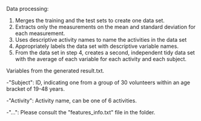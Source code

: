 Data processing:

1. Merges the training and the test sets to create one data set.
2. Extracts only the measurements on the mean and standard deviation for each measurement. 
3. Uses descriptive activity names to name the activities in the data set
4. Appropriately labels the data set with descriptive variable names. 
5. From the data set in step 4, creates a second, independent tidy data set with the average of each variable for each activity and each subject.

Variables from the generated result.txt.

-"Subject":
ID, indicating one from a group of 30 volunteers within an age bracket of 19-48 years.

-"Activity":
Activity name, can be one of 6 activities.

-"...":
Please consult the "features_info.txt" file in the folder.
